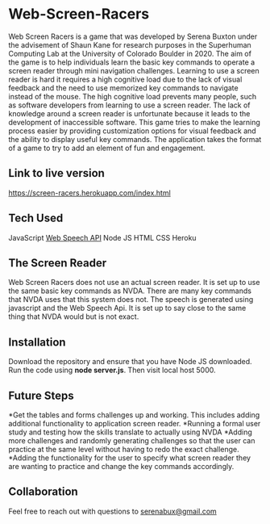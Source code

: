 # Web-Screen-Racers
Web Screen Racers is a game that was developed by Serena Buxton under the advisement of Shaun Kane for research purposes in the Superhuman Computing Lab at the University of Colorado Boulder in 2020. The aim of the game is to help individuals learn the basic key commands to operate a screen reader through mini navigation challenges. 
Learning to use a screen reader is hard it requires a high cognitive load due to the lack of visual feedback and the need to use memorized key commands to navigate instead of the mouse. The high cognitive load prevents many people, such as software developers from learning to use a screen reader. The lack of knowledge around a screen reader is unfortunate because it leads to the development of inaccessible software. This game tries to make the learning process easier by providing customization options for visual feedback and the ability to display useful key commands. The application takes the format of a game to try to add an element of fun and engagement.

## Link to live version
https://screen-racers.herokuapp.com/index.html

## Tech Used
JavaScript 
[Web Speech API](https://developer.mozilla.org/en-US/docs/Web/API/Web_Speech_API/Using_the_Web_Speech_API)
Node JS
HTML 
CSS
Heroku

## The Screen Reader
Web Screen Racers does not use an actual screen reader. It is set up to use the same basic key commands as NVDA. There are many key commands that NVDA uses that this system does not. The speech is generated using javascript and the Web Speech Api. It is set up to say close to the same thing that NVDA would but is not exact.

## Installation 
Download the repository and ensure that you have Node JS downloaded. Run the code using **node server.js**. Then visit local host 5000.

## Future Steps
*Get the tables and forms challenges up and working. This includes adding additional functionality to application screen reader. 
*Running a formal user study and testing how the skills translate to actually using NVDA 
*Adding more challenges and randomly generating challenges so that the user can practice at the same level without having to redo the exact challenge.
*Adding the functionality for the user to specify what screen reader they are wanting to practice and change the key commands accordingly.

## Collaboration 
Feel free to reach out with questions to serenabux@gmail.com
